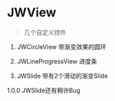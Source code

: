 # JWView

> 几个自定义控件



1. JWCircleView
带渐变效果的圆环

2. JWLineProgressView
进度条

3. JWSlide
带有2个滑动的渐变Slide


1.0.0
JWSlide还有稍许Bug
